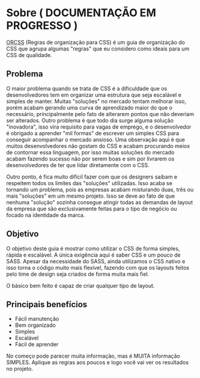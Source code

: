 # Sobre ( DOCUMENTAÇÃO EM PROGRESSO )
<abbr title="Regras de organização para CSS">ORCSS</abbr> (Regras de organização para CSS) é um guia de organização do CSS que agrupa algumas "regras" que eu considero como ideais para um CSS de qualidade.

## Problema
O maior problema quando se trata de CSS é a dificuldade que os desenvolvedores tem em organizar uma estrutura que seja escalável e simples de manter. Muitas "soluções" no mercado tentam melhorar isso, porém acabam gerando uma curva de aprendizado maior do que o necessário, principalmente pelo fato de alterarem pontos que não deveriam ser alterados. Outro problema é que todo dia surge alguma solução "inovadora", isso vira requisito para vagas de emprego, e o desenvolvedor é obrigado a aprender "mil formas" de escrever um simples CSS para conseguir acompanhar o mercado ansioso. Uma observação aqui é que muitos desenvolvedores não gostam do CSS e acabam procurando meios de contornar essa linguagem, por isso muitas soluções do mercado acabam fazendo sucesso não por serem boas e sim por livrarem os desenvolvedores de ter que lidar diretamente com o CSS.

Outro ponto, é fica muito difícil fazer com que os designers saibam e respeitem todos os limites das "soluções" utilizadas. Isso acaba se tornando um problema, pois as empresas acabam misturando duas, três ou mais "soluções" em um mesmo projeto. Isso se deve ao fato de que nenhuma "solução" sozinha consegue atingir todas as demandas de layout da empresa que são exclusivamente feitas para o tipo de negócio ou focado na identidade da marca.

## Objetivo
O objetivo deste guia é mostrar como utilizar o CSS de forma simples, rápida e escalável. A única exigência aqui é saber CSS e um pouco de SASS. Apesar da necessidade do SASS, ainda utilizamos o CSS nativo e isso torna o código muito mais flexível, fazendo com que os layouts feitos pelo time de design seja criados de forma muita mais fiel. 

O básico bem feito é capaz de criar qualquer tipo de layout. 

## Principais benefícios
- Fácil manutenção
- Bem organizado
- Simples
- Escalável
- Fácil de aprender

No começo pode parecer muita informação, mas é MUITA informação SIMPLES. Aplique as regras aos poucos e logo você vai ver os resultados no projeto.